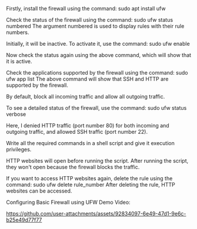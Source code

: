 Firstly, install the firewall using the command:
sudo apt install ufw

Check the status of the firewall using the command:
sudo ufw status numbered
The argument numbered is used to display rules with their rule numbers.

Initially, it will be inactive. To activate it, use the command:
sudo ufw enable

Now check the status again using the above command, which will show that it is active.

Check the applications supported by the firewall using the command:
sudo ufw app list
The above command will show that SSH and HTTP are supported by the firewall.

By default, block all incoming traffic and allow all outgoing traffic.

To see a detailed status of the firewall, use the command:
sudo ufw status verbose

Here, I denied HTTP traffic (port number 80) for both incoming and outgoing traffic, and allowed SSH traffic (port number 22).

Write all the required commands in a shell script and give it execution privileges.

HTTP websites will open before running the script. After running the script, they won't open because the firewall blocks the traffic.

If you want to access HTTP websites again, delete the rule using the command:
sudo ufw delete rule_number
After deleting the rule, HTTP websites can be accessed.

Configuring Basic Firewall using UFW Demo Video:

https://github.com/user-attachments/assets/92834097-6e49-47d1-9e6c-b25e49d77f77
